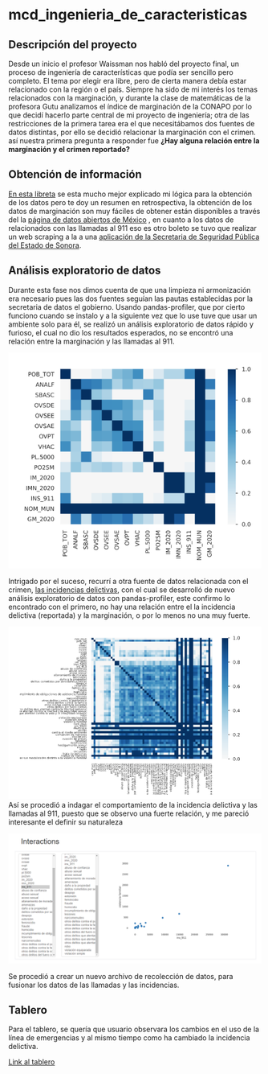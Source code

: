 # mcd_ingenieria_de_caracteristicas

## Descripción del proyecto
Desde un inicio el profesor Waissman nos habló del proyecto final, un proceso de ingeniería de características que podía ser sencillo pero completo. El tema por elegir era libre, pero de cierta manera debía estar relacionado con la región o el país. Siempre ha sido de mi interés los temas relacionados con la marginación, y durante la clase de matemáticas de la profesora Gutu analizamos el índice de marginación de la CONAPO por lo que decidí hacerlo parte central de mi proyecto de ingeniería; otra de las restricciones de la primera tarea era el que necesitábamos dos fuentes de datos distintas, por ello se decidió relacionar la marginación con el crimen. así nuestra primera pregunta a responder fue **¿Hay alguna relación entre la marginación y el crimen reportado?**

## Obtención de información  
[En esta libreta]( https://github.com/jjups96/mcd_ingenieria_de_caracteristicas/blob/main/Proyecto1/Proyecto1_VersionFinal.ipynb) se esta mucho mejor explicado mi lógica para la obtención de los datos pero te doy un resumen en retrospectiva, la obtención de los datos de marginación son muy fáciles de obtener están disponibles a través del la [página de datos abiertos de México]( http://www.conapo.gob.mx/work/models/CONAPO/Marginacion/Datos_Abiertos/Municipio/IMM_2020.xls) , en cuanto a los datos de relacionados con las llamadas al 911 eso es otro boleto se tuvo que realizar un web scraping a la a una [aplicación de la Secretaria de Seguridad Pública del Estado de Sonora]( http://apps.sspsonora.gob.mx/Incidencia911/Analisis/Index).

## Análisis exploratorio de datos
Durante esta fase nos dimos cuenta de que una limpieza ni armonización era necesario pues las dos fuentes seguían las pautas establecidas por la secretaria de datos el gobierno.
Usando pandas-profiler, que por cierto funciono cuando se instalo y a la siguiente vez que lo use tuve que usar un ambiente solo para él, se realizó un análisis exploratorio de datos rápido y furioso, el cual no dio los resultados esperados, no se encontró una relación entre la marginación y las llamadas al 911.

![Primer eda]( https://github.com/jjups96/mcd_ingenieria_de_caracteristicas/blob/main/imagenes/EDARapidoFurioso.png)

Intrigado por el suceso, recurrí a otra fuente de datos relacionada con el crimen, [las incidencias delictivas]( https://www.gob.mx/sesnsp/acciones-y-programas/datos-abiertos-de-incidencia-delictiva?state=published), con el cual se desarrolló de nuevo análisis exploratorio de datos con pandas-profiler, este confirmo lo encontrado con el primero, no hay una relación entre el la incidencia delictiva (reportada) y la marginación, o por lo menos no una muy fuerte.

![Segundo eda]( https://github.com/jjups96/mcd_ingenieria_de_caracteristicas/blob/main/imagenes/EDARapidoFurioso2.png)
Así se procedió a indagar el comportamiento de la incidencia delictiva y las llamadas al 911, puesto que se observo una fuerte relación, y me pareció interesante el definir su naturaleza

![Relacion]( https://github.com/jjups96/mcd_ingenieria_de_caracteristicas/blob/main/imagenes/EDARapidoFurioso2_911.png)

Se procedió a crear un nuevo archivo de recolección de datos, para fusionar los datos de las llamadas y las incidencias.
## Tablero
Para el tablero, se quería que usuario observara los cambios en el uso de la línea de emergencias y al mismo tiempo como ha cambiado la incidencia delictiva.

[Link al tablero](https://datastudio.google.com/reporting/a45a9873-b805-4a28-982a-d22dfe727214)

